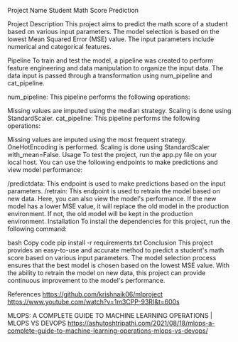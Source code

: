 Project Name
Student Math Score Prediction

Project Description
This project aims to predict the math score of a student based on various input parameters. The model selection is based on the lowest Mean Squared Error (MSE) value. The input parameters include numerical and categorical features.

Pipeline
To train and test the model, a pipeline was created to perform feature engineering and data manipulation to organize the input data. The data input is passed through a transformation using num_pipeline and cat_pipeline.

num_pipeline: This pipeline performs the following operations:

Missing values are imputed using the median strategy.
Scaling is done using StandardScaler.
cat_pipeline: This pipeline performs the following operations:

Missing values are imputed using the most frequent strategy.
OneHotEncoding is performed.
Scaling is done using StandardScaler with_mean=False.
Usage
To test the project, run the app.py file on your local host. You can use the following endpoints to make predictions and view model performance:

/predictdata: This endpoint is used to make predictions based on the input parameters.
/retrain: This endpoint is used to retrain the model based on new data. Here, you can also view the model's performance. If the new model has a lower MSE value, it will replace the old model in the production environment. If not, the old model will be kept in the production environment.
Installation
To install the dependencies for this project, run the following command:

bash
Copy code
pip install -r requirements.txt
Conclusion
This project provides an easy-to-use and accurate method to predict a student's math score based on various input parameters. The model selection process ensures that the best model is chosen based on the lowest MSE value. With the ability to retrain the model on new data, this project can provide continuous improvement to the model's performance.

References
https://github.com/krishnaik06/mlproject
https://www.youtube.com/watch?v=1m3CPP-93RI&t=600s


MLOPS: A COMPLETE GUIDE TO MACHINE LEARNING OPERATIONS | MLOPS VS DEVOPS
https://ashutoshtripathi.com/2021/08/18/mlops-a-complete-guide-to-machine-learning-operations-mlops-vs-devops/


